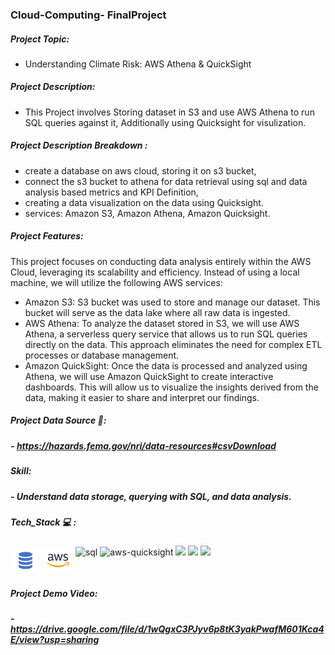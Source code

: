 ### Cloud-Computing- FinalProject

##### Project Topic:
 - Understanding Climate Risk: AWS Athena & QuickSight
  
##### Project Description:
- This Project involves Storing dataset in S3 and use AWS Athena to run SQL queries against it, Additionally using Quicksight for visulization.

##### Project Description Breakdown :
- create a database on aws cloud, storing it on s3 bucket,
 - connect the s3 bucket to athena for data retrieval using sql and data analysis based metrics and KPI Definition,
 - creating a data visualization on the data using Quicksight.
 - services: Amazon S3, Amazon Athena, Amazon Quicksight.

##### Project Features: 

 This project focuses on conducting data analysis entirely within the AWS Cloud, leveraging its scalability and efficiency. Instead of using a local machine, we will utilize the following AWS services:
- Amazon S3:  S3  bucket was used  to store and manage our dataset. This bucket will serve as the data lake where all raw data is ingested.
 - AWS Athena: To analyze the dataset stored in S3, we will use AWS Athena, a serverless query service that allows us to run SQL queries directly on the data. This approach eliminates the need for complex ETL processes or database management.
 - Amazon QuickSight: Once the data is processed and analyzed using Athena, we will use Amazon QuickSight to create interactive dashboards. This will allow us to visualize the insights derived from the data, making it easier to share and interpret our findings.


##### Project Data Source 🏪: 

##### - https://hazards.fema.gov/nri/data-resources#csvDownload

##### Skill: 

##### - Understand data storage, querying with SQL, and data analysis.

##### Tech_Stack 💻 :

<img src="https://raw.githubusercontent.com/github/explore/80688e429a7d4ef2fca1e82350fe8e3517d3494d/topics/sql/sql.png" alt="sql" height="40" style="vertical-align:top; margin:4px">  <img src="https://raw.githubusercontent.com/github/explore/80688e429a7d4ef2fca1e82350fe8e3517d3494d/topics/aws/aws.png" alt="aws" height="40" style="vertical-align:top; margin:4px"> <img src="https://img.shields.io/badge/sql-orange" alt="sql" />  <img src="https://img.shields.io/badge/aws-quicksight-blue" alt="aws-quicksight" /> <img src="https://img.shields.io/badge/aws-athena-lightgreen" /> <img src="https://img.shields.io/badge/aws-s3-lightgreen"/> <img src="https://img.shields.io/badge/aws-Glue-orange"/> </p>




##### Project Demo Video:

##### - https://drive.google.com/file/d/1wQgxC3PJyv6p8tK3yakPwafM601Kca4E/view?usp=sharing

